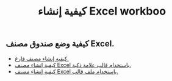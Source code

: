 ﻿---
title: كيفية إنشاء Excel workboo
second_title: Aspose.Cells Cloud Documen
linktitle: خلق
type: docs
url: /ar/workbook/create/
keywords: How to create an Excel workbook
description: Aspose.Cells Cloud REST API كيفية إنشاء مصنف Excel. SDK يدعم أنواع لغات التطوير. وهي تشمل Android و C# و Go و Java و NodeJS و Perl و PHP و Python و Ruby و swift
weight: 100
---
## كيفية وضع صندوق مصنف Excel.

- [كيفية إنشاء مصنف فارغ.](/cells/ar/workbook/create/empty-workbook/)
- [كيفية إنشاء مصنف Excel باستخدام قالب علامة ذكية.](/cells/ar/workbook/create/smartmarker/)
- [كيفية إنشاء مصنف Excel باستخدام ملف قالب.](/cells/ar/workbook/create/template-file/)

